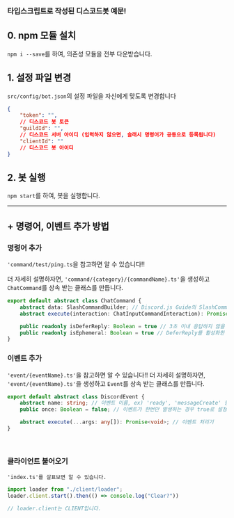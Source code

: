 ### 타입스크립트로 작성된 디스코드봇 예문!

## 0. npm 모듈 설치

`npm i --save`를 하여, 의존성 모듈을 전부 다운받습니다.

## 1. 설정 파일 변경

`src/config/bot.json`의 설정 파일을 자신에게 맞도록 변경합니다

```json
{
    "token": "",
    // 디스코드 봇 토큰
    "guildId": "",
    // 디스코드 서버 아이디 (입력하지 않으면, 슬래시 명령어가 공동으로 등록됩니다)
    "clientId": ""
    // 디스코드 봇 아이디
}
```

## 2. 봇 실행

`npm start`를 하여, 봇을 실행합니다.

<hr>

## + 명령어, 이벤트 추가 방법

### 명령어 추가

`'command/test/ping.ts`을 참고하면 알 수 있습니다!!

더 자세히 설명하자면, `'command/{category}/{commandName}.ts'`을 생성하고 `ChatCommand`를 상속 받는 클래스를 만듭니다.

```typescript
export default abstract class ChatCommand {
    abstract data: SlashCommandBuilder; // Discord.js Guide의 SlashCommandBuilder 참조
    abstract execute(interaction: ChatInputCommandInteraction): Promise<void>; // 명령어 처리기

    public readonly isDeferReply: Boolean = true // 3초 이내 응답하지 않을 경우 오류를 뿜는데, 그걸 방지하기 위한 장치
    public readonly isEphemeral: Boolean = true // DeferReply를 활성화한 경우 작동하는 설정값. 사용한 유저한테만 보이는 명령어
}
```

### 이벤트 추가

`'event/{eventName}.ts'`을 참고하면 알 수 있습니다!!
더 자세히 설명하자면, `'event/{eventName}.ts'`을 생성하고 `Event`를 상속 받는 클래스를 만듭니다.

```typescript
export default abstract class DiscordEvent {
    abstract name: string; // 이벤트 이름, ex) 'ready', 'messageCreate' 등
    public once: Boolean = false; // 이벤트가 한번만 발생하는 경우 true로 설정

    abstract execute(...args: any[]): Promise<void>; // 이벤트 처리기
}
```

<br>

### 클라이언트 불어오기

`'index.ts'를 살표보면 알 수 있습니다.`
```typescript
import loader from "./client/loader";
loader.client.start().then(() => console.log("Clear?"))

// loader.client는 CLIENT입니다.
```